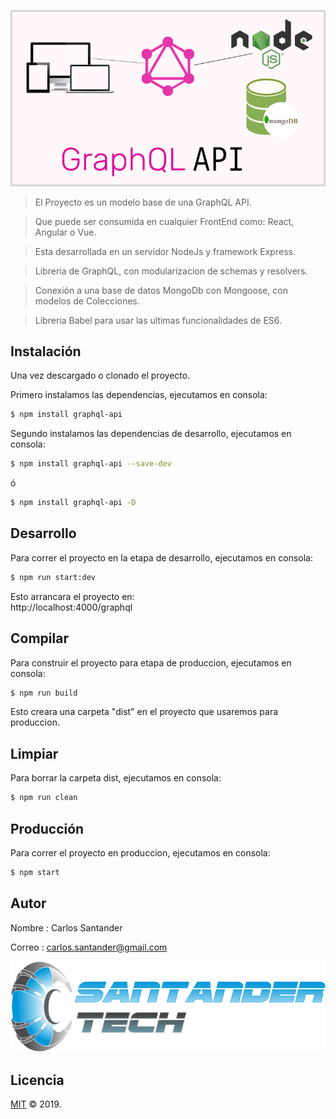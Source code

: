 ![portada](https://github.com/Gilgammesh/graphql-api/blob/master/public/img/portada.png)

> El Proyecto es un modelo base de una GraphQL API.

> Que puede ser consumida en cualquier FrontEnd como: React, Angular o Vue.

> Esta desarrollada en un servidor NodeJs y framework Express.

> Libreria de GraphQL, con modularizacion de schemas y resolvers.

> Conexión a una base de datos MongoDb con Mongoose, con modelos de Colecciones. 

> Libreria Babel para usar las ultimas funcionalidades de ES6.

## Instalación

Una vez descargado o clonado el proyecto.

Primero instalamos las dependencias, ejecutamos en consola:

```sh
$ npm install graphql-api
```

Segundo instalamos las dependencias de desarrollo, ejecutamos en consola:

```sh
$ npm install graphql-api --save-dev
```

ó

```sh
$ npm install graphql-api -D
```

## Desarrollo

Para correr el proyecto en la etapa de desarrollo, ejecutamos en consola:

```sh
$ npm run start:dev
```

Esto arrancara el proyecto en:    
http://localhost:4000/graphql

## Compilar

Para construir el proyecto para etapa de produccion, ejecutamos en consola:

```sh
$ npm run build
```

Esto creara una carpeta "dist" en el proyecto que usaremos para produccion.

## Limpiar

Para borrar la carpeta dist, ejecutamos en consola:

```sh
$ npm run clean
```

## Producción

Para correr el proyecto en produccion, ejecutamos en consola:

```sh
$ npm start
```

## Autor

Nombre : Carlos Santander

Correo : carlos.santander@gmail.com

![empresa](https://github.com/Gilgammesh/graphql-api/blob/master/public/img/logo.png)

## Licencia

[MIT](LICENSE) © 2019.